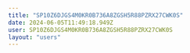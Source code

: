 ```yaml
---
title: "SP10Z6DJGS4M0KR0B736A8ZGSH5R88PZRX27CWK0S"
date: 2024-06-05T11:49:18.949Z
user: SP10Z6DJGS4M0KR0B736A8ZGSH5R88PZRX27CWK0S
layout: "users"
---
```

    